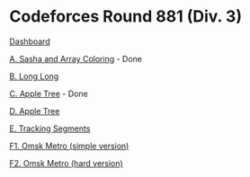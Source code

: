 # Codeforces Round 881 (Div. 3)

[Dashboard](https://codeforces.com/contest/1843)

[A. Sasha and Array Coloring](https://codeforces.com/contest/1843/problem/A) - Done

[B. Long Long](https://codeforces.com/contest/1843/problem/B)

[C. Apple Tree](https://codeforces.com/contest/1843/problem/C) - Done

[D. Apple Tree](https://codeforces.com/contest/1843/problem/D)

[E. Tracking Segments](https://codeforces.com/contest/1843/problem/E)

[F1. Omsk Metro (simple version)](https://codeforces.com/contest/1843/problem/F1)

[F2. Omsk Metro (hard version)](https://codeforces.com/contest/1843/problem/F2)
